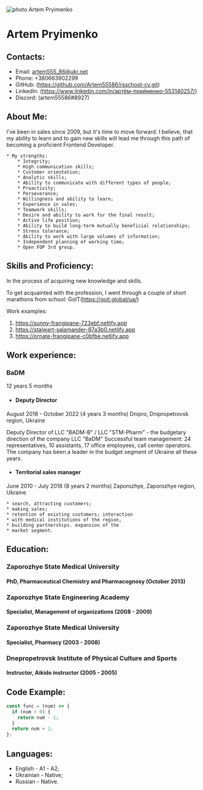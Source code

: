 ![photo Artem Pryimenko](/assets/images/markdown/markdown.png)

# **Artem Pryimenko**

## **Contacts:**

* Email: artem555_86@ukr.net
* Phone: +380663902299
* GitHub: (https://github.com/Artem55586/rsschool-cv.git)
* LinkedIn: (https://www.linkedin.com/in/артём-прийменко-553140257/)
* Discord: (artem55586#8927)

## **About Me:**

I've been in sales since 2009, but it's time to move forward.
I believe, that my ability to learn and to gain new skills will lead me through this path of becoming a proficient Frontend Developer.

    * My strengths:
        * Integrity;
        * High communication skills;
        * Customer orientation;
        * Analytic skills;
        * Ability to communicate with different types of people;
        * Proactivity;
        * Perseverance;
        * Willingness and ability to learn;
        * Experience in sales;
        * Teamwork skills;
        * Desire and ability to work for the final result;
        * Active life position;
        * Ability to build long-term mutually beneficial relationships;
        * Stress tolerance;
        * Ability to work with large volumes of information;
        * Independent planning of working time;
        * Open FOP 3rd group.

## **Skills and Proficiency:**

In the process of acquiring new knowledge and skills.

To get acquainted with the profession, I went through a couple of short marathons from school:
GoIT(https://goit.global/ua/)

Work examples:
1. https://sunny-frangipane-723ebf.netlify.app
2. https://stalwart-salamander-87a3b0.netlify.app
3. https://ornate-frangipane-c0bfbe.netlify.app

## **Work experience:**

### BaDM
12 years 5 months

* #### **Deputy Director**
August 2018 - October 2022 (4 years 3 months)
Dnipro, Dnipropetrovsk region, Ukraine

Deputy Director of LLC "BADM-B" / LLC "STM-Pharm" - the budgetary direction of the company LLC "BaDM"
Successful team management: 24 representatives, 10 assistants, 17 office employees, call center operators.
The company has been a leader in the budget segment of Ukraine all these years.

* #### **Territorial sales manager**
June 2010 - July 2018 (8 years 2 months)
Zaporozhye, Zaporozhye region, Ukraine

    * search, attracting customers;
    * making sales;
    * retention of existing customers; interaction
    * with medical institutions of the region,
    * building partnerships. expansion of the
    * market segment.


## **Education:**

### **Zaporozhye State Medical University**
#### PhD, Pharmaceutical Chemistry and Pharmacognosy (October 2013)

### **Zaporozhye State Engineering Academy**
#### Specialist, Management of organizations (2008 - 2009)

### **Zaporozhye State Medical University**
#### Specialist, Pharmacy (2003 - 2008)

### **Dnepropetrovsk Institute of Physical Culture and Sports**
#### Instructor, Aikido instructor (2005 - 2005)


## **Code Example:**

```javascript
const func = (num) => {
  if (num > 0) {
    return num - 1;
  }
  return num + 1;
};
```

## **Languages:**

* English - A1 - A2;
* Ukrainian - Native;
* Russian - Native. 


